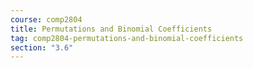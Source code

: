 ```yaml
---
course: comp2804
title: Permutations and Binomial Coefficients
tag: comp2804-permutations-and-binomial-coefficients
section: "3.6"
---
```

